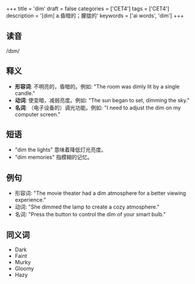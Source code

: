 +++
title = 'dim'
draft = false
categories = ['CET4']
tags = ['CET4']
description = '[dim] a.昏暗的；朦胧的'
keywords = ['ai words', 'dim']
+++

## 读音
/dɪm/

## 释义
- **形容词**: 不明亮的，昏暗的。例如: "The room was dimly lit by a single candle."
- **动词**: 使变暗，减弱亮度。例如: "The sun began to set, dimming the sky."
- **名词**: （电子设备的）调光功能。例如: "I need to adjust the dim on my computer screen."

## 短语
- "dim the lights" 意味着降低灯光亮度。
- "dim memories" 指模糊的记忆。

## 例句
- 形容词: "The movie theater had a dim atmosphere for a better viewing experience."
- 动词: "She dimmed the lamp to create a cozy atmosphere."
- 名词: "Press the button to control the dim of your smart bulb."

## 同义词
- Dark
- Faint
- Murky
- Gloomy
- Hazy
